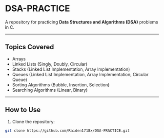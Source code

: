 # DSA-PRACTICE

A repository for practicing **Data Structures and Algorithms (DSA)** problems in C.  

---

## Topics Covered

- Arrays
- Linked Lists (Singly, Doubly, Circular)
- Stacks (Linked List Implementation, Array Implementation)
- Queues (Linked List Implementation, Array Implementation, Circular Queue)
- Sorting Algorithms (Bubble, Insertion, Selection)
- Searching Algorithms (Linear, Binary)

---

## How to Use

1. Clone the repository:  
```bash
git clone https://github.com/Raiden1718x/DSA-PRACTICE.git
